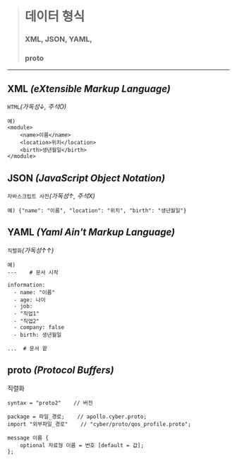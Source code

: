 ># 데이터 형식
>
>### XML, JSON, YAML, 
>### proto
---

## XML *(eXtensible Markup Language)*
`HTML`*(가독성↓, 주석O)*
```angular2html
예) 
<module>
    <name>이름</name>
    <location>위치</location>
    <birth>생년월일</birth>
</module>
```

## JSON *(JavaScript Object Notation)*
`자바스크립트 사전`*(가독성↑, 주석X)*
```angular2html
예) {"name": "이름", "location": "위치", "birth": "생년월일"}
```

## YAML *(Yaml Ain't Markup Language)*
`직렬화`*(가독성↑↑)*
```angular2html
예)
---    # 문서 시작

information: 
  - name: "이름"
  - age: 나이
  - job: 
  - "직업1"
  - "직업2"
  - company: false
  - birth: 생년월일
  
...  # 문서 끝
```

## proto *(Protocol Buffers)*
직렬화
```
syntax = "proto2"    // 버전

package = 파일_경로;    // apollo.cyber.proto;
import "외부파일_경로"    // "cyber/proto/qos_profile.proto";

message 이름 {
    optional 자료형 이름 = 번호 [default = 값];
};
```
